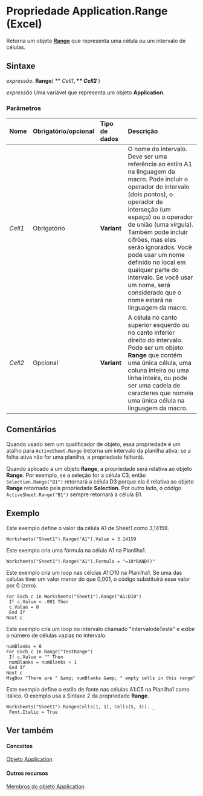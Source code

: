 
# Propriedade Application.Range (Excel)

Retorna um objeto  **[Range](b8207778-0dcc-4570-1234-f130532cc8cd.md)** que representa uma célula ou um intervalo de células.


## Sintaxe

 _expressão_. **Range**( ** _Cell1_**, ** _Cell2_** )

 _expressão_ Uma variável que representa um objeto **Application**.


### Parâmetros



|**Nome**|**Obrigatório/opcional**|**Tipo de dados**|**Descrição**|
|:-----|:-----|:-----|:-----|
| _Cell1_|Obrigatório|**Variant**|O nome do intervalo. Deve ser uma referência ao estilo A1 na linguagem da macro. Pode incluir o operador do intervalo (dois pontos), o operador de interseção (um espaço) ou o operador de união (uma vírgula). Também pode incluir cifrões, mas eles serão ignorados. Você pode usar um nome definido no local em qualquer parte do intervalo. Se você usar um nome, será considerado que o nome estará na linguagem da macro.|
| _Cell2_|Opcional|**Variant**|A célula no canto superior esquerdo ou no canto inferior direito do intervalo. Pode ser um objeto  **Range** que contém uma única célula, uma coluna inteira ou uma linha inteira, ou pode ser uma cadeia de caracteres que nomeia uma única célula na linguagem da macro.|

## Comentários

Quando usado sem um qualificador de objeto, essa propriedade é um atalho para  `ActiveSheet.Range` (retorna um intervalo da planilha ativa; se a folha ativa não for uma planilha, a propriedade falhará).

Quando aplicado a um objeto  **Range**, a propriedade será relativa ao objeto **Range**. Por exemplo, se a seleção for a célula C3, então `Selection.Range("B1")` retornará a célula D3 porque ela é relativa ao objeto **Range** retornado pela propriedade **Selection**. Por outro lado, o código `ActiveSheet.Range("B1")` sempre retornará a célula B1.


## Exemplo

Este exemplo define o valor da célula A1 de Sheet1 como 3,14159.


```
Worksheets("Sheet1").Range("A1").Value = 3.14159
```

Este exemplo cria uma fórmula na célula A1 na Planilha1.




```
Worksheets("Sheet1").Range("A1").Formula = "=10*RAND()"
```

Este exemplo cria um loop nas células A1:D10 na Planilha1. Se uma das células tiver um valor menor do que 0,001, o código substituirá esse valor por 0 (zero).




```
For Each c in Worksheets("Sheet1").Range("A1:D10") 
 If c.Value < .001 Then 
 c.Value = 0 
 End If 
Next c
```

Este exemplo cria um loop no intervalo chamado "IntervalodeTeste" e exibe o número de células vazias no intervalo.




```
numBlanks = 0 
For Each c In Range("TestRange") 
 If c.Value = "" Then 
 numBlanks = numBlanks + 1 
 End If 
Next c 
MsgBox "There are " &amp; numBlanks &amp; " empty cells in this range"
```

Este exemplo define o estilo de fonte nas células A1:C5 na Planilha1 como itálico. O exemplo usa a Sintaxe 2 da propriedade  **Range**.




```
Worksheets("Sheet1").Range(Cells(1, 1), Cells(5, 3)). _ 
 Font.Italic = True 

```


## Ver também


#### Conceitos


[Objeto Application](19b73597-5cf9-4f56-8227-b5211f657f6f.md)
#### Outros recursos


[Membros do objeto Application](4cb9ca42-8d07-cc9c-2d80-4eb9a5921e1e.md)
